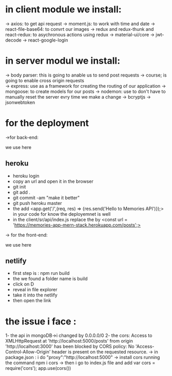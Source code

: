 # in client module we install:
-> axios: to get api request 
-> moment.js: to work with time and date
-> react-file-base64: to convrt our images
-> redux and redux-thunk and react-redux: to          asychronous actions using redux
-> material-ui/core
-> jwt-decode
-> react-google-login

# in server modul we install:

-> body parser: this is going to anable us to send post requests
-> course; is going to enable cross origin requests  
-> express: use as a framework for creating the routing of our application
-> mongoose: to create models for our posts
-> nodemon: use to don't have to manually reset the server evry time we make a change
-> bcryptjs
-> jsonwebtoken

# for the deployment

->for back-end: 

we use here
## heroku
  - heroku login
  - copy an url and open it in the browser
  - git init
  - git add .
  - git commit -am "make it better"
  - git push heroku master
  - the add <app.get('/',(req, res) => {res.send('Hello to Memories API')});> in your code for know the deployemnet is well
  - in the client/sr/api/index.js replace the <const url = 'http://localhost/5000/posts'> by <const url = 'https://memories-app-mern-stack.herokuapp.com/posts';>
  
-> for the front-end:

we use here
## netlify
  - first step is : npm run build
  - the we found a folder name is build 
  - click on D 
  - reveal in file explorer
  - take it into the netlify
  - then open the link

# the issue i face :
1- the api in mongoDB->i changed by 0.0.0.0/0
2- the cors: Access to XMLHttpRequest at 'http://localhost:5000/posts' from origin 'http://localhost:3000' has been blocked by CORS policy: No 'Access-Control-Allow-Origin' header is present on the requested resource.
-> in package.json : i do "proxy":"http://localhost:5000"
-> install cors running the command npm i cors
-> then i go to index.js file and add
var cors = require('cors');
app.use(cors())
